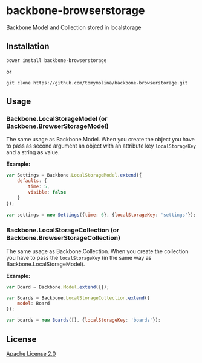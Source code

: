 # backbone-browserstorage
Backbone Model and Collection stored in localstorage

## Installation
`bower install backbone-browserstorage`

or 

`git clone https://github.com/tomymolina/backbone-browserstorage.git`

 
## Usage

### Backbone.LocalStorageModel (or Backbone.BrowserStorageModel)
The same usage as Backbone.Model. When you create the object you have to pass as second argument an object with an attribute key `localStorageKey` and a string as value.

**Example:** 

```javascript 
var Settings = Backbone.LocalStorageModel.extend({
    defaults: {
        time: 5,
        visible: false
    }
});
    
var settings = new Settings({time: 6}, {localStorageKey: 'settings'});
```


### Backbone.LocalStorageCollection (or Backbone.BrowserStorageCollection)
The same usage as Backbone.Collection. When you create the collection you have to pass the `localStorageKey` (in the same way as Backbone.LocalStorageModel).

**Example:**

```javascript
var Board = Backbone.Model.extend({});

var Boards = Backbone.LocalStorageCollection.extend({
    model: Board
});

var boards = new Boards([], {localStorageKey: 'boards'});
```

## License
[Apache License 2.0](http://github.com/tomymolina/backbone-browserstorage/blob/master/LICENSE)
